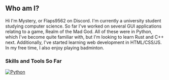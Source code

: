 ## Who am I?

Hi I'm Mystery, or Flaps9562 on Discord. I'm currently a university student studying computer science. So far I've worked on several GUI applications relating to a game, Realm of the Mad God. All of these were in Python, which I've become quite familiar with, but I'm looking to learn Rust and C++ next. Additionally, I've started learning web development in HTML/CSS/JS. In my free time, I also enjoy playing badminton.

### Skills and Tools So Far
[![Python](https://img.shields.io/badge/python-3670A0?style=for-the-badge&logo=python&logoColor=ffdd54)](https://www.python.org/)
